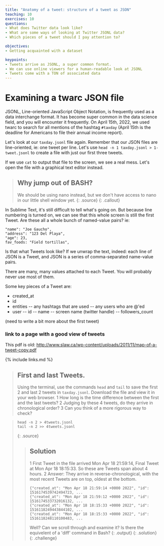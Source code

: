 ```yaml
---
title: "Anatomy of a tweet: structure of a tweet as JSON"
teaching: 10
exercises: 10
questions:
- What does Twitter data look like?
- What are some ways of looking at Twitter JSONL data?
- Which pieces of a tweet should I pay attention to?

objectives:
- Getting acquainted with a dataset

keypoints:
- Tweets arrive as JSONL, a super common format.
- We can use online viewers for a human-readable look at JSONL
- Tweets come with a TON of associated data
---
```


# Examining a twarc JSON file

JSONL, Line-oriented JavaScript Object Notation, is frequently used as a 
data interchange format. It has become super common in the data science 
field, and you will encounter it frequently. On April 15th, 2022, we 
used twarc to search for all mentions of the hashtag `#taxday` (April 15th is
the deadline for Americans to file their annual income report).

Let's look at our `taxday.jsonl` file again. Remember that our JSON files are line-oriented,
ie: one tweet per line. Let's use `head -n 1 taxday.jsonl > 1-tweet.jsonl` to create a file
with just our first three tweets.

If we use `cat` to output that file to the screen, we see a real mess. Let's
open the file with a graphical text editor instead. 

> ## Why jump out of BASH?
>
> We should be using nano instead, but we don't have access to nano
> in our little shell window yet. 
> {: .source}
{: .callout}

In Sublime Text, it's still difficult to tell what's going on. But because line numbering is
turned on, we can see that this whole screen is still the first Tweet. Are these all a whole
bunch of named-value pairs? ie:

~~~
"name": "Joe Gaucho",
"address": "123 Del Playa",
"age": 23,
fav_foods: "Field tortillas",
~~~

Is that what Tweets look like? If we unwrap the text, indeed: each line of JSON is a Tweet,
and JSON is a series of comma-separated name-value pairs. 

There are many, many values attached to each Tweet. You will probably never use
most of them. 

Some key pieces of a Tweet are:
- created_at
- id
- entities
  -- any hashtags that are used
  -- any users who are @'ed
- user
  -- id
  -- name
  -- screen name (twitter handle)
  -- followers_count
  
(need to write a bit more about the first tweet)

### link to a page with a good view of tweets
This pdf is old: http://www.slaw.ca/wp-content/uploads/2011/11/map-of-a-tweet-copy.pdf


{% include links.md %}

> ## First and last Tweets.
>
> Using the terminal, use the commands `head` and `tail` to 
> save the first 2 and last 2 tweets in `taxday.jsonl`.
> Download the file and view it in your web browser. 
> 1 How long is the time difference between the first and the last tweets?
> 2 Judging by these 4 tweets, do they arrive in chronological order?
> 3 Can you think of a more rigorous way to check?

> ~~~
> head -n 2 > 4tweets.jsonl
> tail -n 2 >> 4tweets.jsonl
> ~~~
> {: .source}
>
> > ## Solution
> >
> > 1 First Tweet in the file arrived Mon Apr 18 21:59:14, Final Tweet at Mon Apr 18 18:15:33. So these 
> > are Tweets span about 4 hours.
> > 2 Answer: They arrive in reverse-chronological, with the most recent Tweets are on top, oldest at the bottom.
> > ~~~
> > {"created_at": "Mon Apr 18 21:59:14 +0000 2022", "id": 1516174539742494723, ...
> > {"created_at": "Mon Apr 18 21:59:12 +0000 2022", "id": 1516174533732016132, ...
> > {"created_at": "Mon Apr 18 18:15:33 +0000 2022", "id": 1516118249443844102, ...
> > {"created_at": "Mon Apr 18 18:15:33 +0000 2022", "id": 1516118248110100483, ...
> > ~~~
> > Well?
> > Can we scroll through and examine it?
> > Is there the equivelent of a 'diff' command in Bash?
> > {: .output}
> {: .solution}
{: .challenge}
